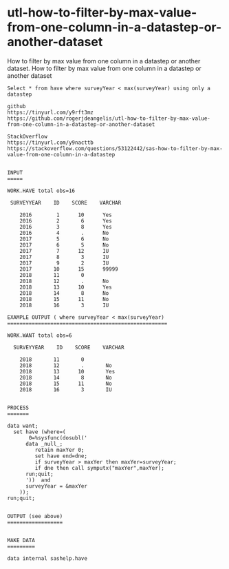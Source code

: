 # utl-how-to-filter-by-max-value-from-one-column-in-a-datastep-or-another-dataset
How to filter by max value from one column in a datastep or another dataset.
    How to filter by max value from one column in a datastep or another dataset

    Select * from have where surveyYear < max(surveyYear) using only a datastep

    github
    https://tinyurl.com/y9rft3mz
    https://github.com/rogerjdeangelis/utl-how-to-filter-by-max-value-from-one-column-in-a-datastep-or-another-dataset

    StackOverflow
    https://tinyurl.com/y9nacttb
    https://stackoverflow.com/questions/53122442/sas-how-to-filter-by-max-value-from-one-column-in-a-datastep


    INPUT
    =====

    WORK.HAVE total obs=16

     SURVEYYEAR    ID    SCORE    VARCHAR

        2016        1      10      Yes
        2016        2       6      Yes
        2016        3       8      Yes
        2016        4       .      No
        2017        5       6      No
        2017        6       5      No
        2017        7      12      IU
        2017        8       3      IU
        2017        9       2      IU
        2017       10      15      99999
        2018       11       0
        2018       12       .      No
        2018       13      10      Yes
        2018       14       8      No
        2018       15      11      No
        2018       16       3      IU

    EXAMPLE OUTPUT ( where surveyYear < max(surveyYear)
    ====================================================

    WORK.WANT total obs=6

      SURVEYYEAR    ID    SCORE    VARCHAR

        2018       11       0
        2018       12       .       No
        2018       13      10       Yes
        2018       14       8       No
        2018       15      11       No
        2018       16       3       IU


    PROCESS
    =======

    data want;
      set have (where=(
           0=%sysfunc(dosubl('
          data _null_;
             retain maxYer 0;
             set have end=dne;
             if surveyYear > maxYer then maxYer=surveyYear;
             if dne then call symputx("maxYer",maxYer);
          run;quit;
          '))  and
          surveyYear = &maxYer
        ));
    run;quit;


    OUTPUT (see above)
    ==================


    MAKE DATA
    =========

    data internal sashelp.have




